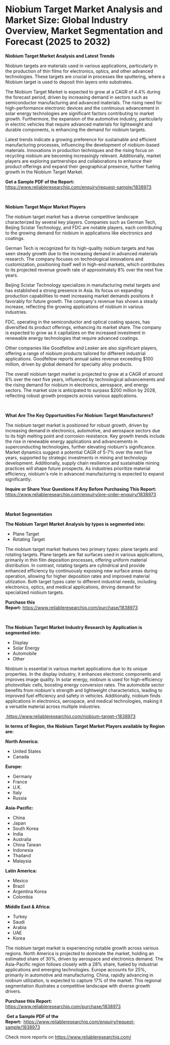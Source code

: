 <p><h1>Niobium Target Market Analysis and Market Size: Global Industry Overview, Market Segmentation and Forecast (2025 to 2032)</h1></p><p><strong>Niobium Target Market Analysis and Latest Trends</strong></p>
<p><p>Niobium targets are materials used in various applications, particularly in the production of thin films for electronics, optics, and other advanced technologies. These targets are crucial in processes like sputtering, where a Niobium target is used to deposit thin layers onto substrates.</p><p>The Niobium Target Market is expected to grow at a CAGR of 4.4% during the forecast period, driven by increasing demand in sectors such as semiconductor manufacturing and advanced materials. The rising need for high-performance electronic devices and the continuous advancement in solar energy technologies are significant factors contributing to market growth. Furthermore, the expansion of the automotive industry, particularly in electric vehicles that require advanced materials for lightweight and durable components, is enhancing the demand for niobium targets.</p><p>Latest trends indicate a growing preference for sustainable and efficient manufacturing processes, influencing the development of niobium-based materials. Innovations in production techniques and the rising focus on recycling niobium are becoming increasingly relevant. Additionally, market players are exploring partnerships and collaborations to enhance their product offerings and expand their geographical presence, further fueling growth in the Niobium Target Market.</p></p>
<p><strong>Get a Sample PDF of the Report:&nbsp;</strong> <a href="https://www.reliableresearchiq.com/enquiry/request-sample/1838973?utm_campaign=2469&utm_medium=2&utm_source=Github&utm_content=ia&utm_term=01042025&utm_id=niobium-target">https://www.reliableresearchiq.com/enquiry/request-sample/1838973</a></p>
<p>&nbsp;</p>
<p><strong>Niobium Target Major Market Players</strong></p>
<p><p>The niobium target market has a diverse competitive landscape characterized by several key players. Companies such as German Tech, Beijing Scistar Technology, and FDC are notable players, each contributing to the growing demand for niobium in applications like electronics and coatings.</p><p>German Tech is recognized for its high-quality niobium targets and has seen steady growth due to the increasing demand in advanced materials research. The company focuses on technological innovations and customization, positioning itself well in high-end markets, which contributes to its projected revenue growth rate of approximately 8% over the next five years.</p><p>Beijing Scistar Technology specializes in manufacturing metal targets and has established a strong presence in Asia. Its focus on expanding production capabilities to meet increasing market demands positions it favorably for future growth. The company's revenue has shown a steady increase, reflecting the growing applications of niobium in various industries.</p><p>FDC, operating in the semiconductor and optical coating spaces, has diversified its product offerings, enhancing its market share. The company is expected to grow as it capitalizes on the increased investment in renewable energy technologies that require advanced coatings.</p><p>Other companies like Goodfellow and Lesker are also significant players, offering a range of niobium products tailored for different industrial applications. Goodfellow reports annual sales revenue exceeding $100 million, driven by global demand for specialty alloy products.</p><p>The overall niobium target market is projected to grow at a CAGR of around 6% over the next five years, influenced by technological advancements and the rising demand for niobium in electronics, aerospace, and energy sectors. The market size is anticipated to surpass $200 million by 2028, reflecting robust growth prospects across various applications.</p></p>
<p>&nbsp;</p>
<p><strong>What Are The Key Opportunities For Niobium Target Manufacturers?</strong></p>
<p><p>The niobium target market is positioned for robust growth, driven by increasing demand in electronics, automotive, and aerospace sectors due to its high melting point and corrosion resistance. Key growth trends include the rise in renewable energy applications and advancements in superconducting technologies, further elevating niobium's significance. Market dynamics suggest a potential CAGR of 5-7% over the next five years, supported by strategic investments in mining and technology development. Additionally, supply chain resilience and sustainable mining practices will shape future prospects. As industries prioritize material efficiency, niobium's role in advanced manufacturing is expected to expand significantly.</p></p>
<p><strong>Inquire or Share Your Questions If Any Before Purchasing This Report:</strong> <a href="https://www.reliableresearchiq.com/enquiry/pre-order-enquiry/1838973?utm_campaign=2469&utm_medium=2&utm_source=Github&utm_content=ia&utm_term=01042025&utm_id=niobium-target">https://www.reliableresearchiq.com/enquiry/pre-order-enquiry/1838973</a></p>
<p>&nbsp;</p>
<p><strong>Market Segmentation</strong></p>
<p><strong>The Niobium Target Market Analysis by types is segmented into:</strong></p>
<p><ul><li>Plane Target</li><li>Rotating Target</li></ul></p>
<p><p>The niobium target market features two primary types: plane targets and rotating targets. Plane targets are flat surfaces used in various applications, primarily in thin film deposition processes, offering uniform material distribution. In contrast, rotating targets are cylindrical and provide enhanced efficiency by continuously exposing new surface areas during operation, allowing for higher deposition rates and improved material utilization. Both target types cater to different industrial needs, including electronics, optics, and medical applications, driving demand for specialized niobium targets.</p></p>
<p><strong>Purchase this Report:&nbsp;</strong><a href="https://www.reliableresearchiq.com/purchase/1838973?utm_campaign=2469&utm_medium=2&utm_source=Github&utm_content=ia&utm_term=01042025&utm_id=niobium-target">https://www.reliableresearchiq.com/purchase/1838973</a></p>
<p>&nbsp;</p>
<p><strong>The Niobium Target Market Industry Research by Application is segmented into:</strong></p>
<p><ul><li>Display</li><li>Solar Energy</li><li>Automobile</li><li>Other</li></ul></p>
<p><p>Niobium is essential in various market applications due to its unique properties. In the display industry, it enhances electronic components and improves image quality. In solar energy, niobium is used for high-efficiency photovoltaic cells, boosting energy conversion rates. The automobile sector benefits from niobium's strength and lightweight characteristics, leading to improved fuel efficiency and safety in vehicles. Additionally, niobium finds applications in electronics, aerospace, and medical technologies, making it a versatile material across multiple industries.</p></p>
<p><a href="https://www.reliableresearchiq.com/niobium-target-r1838973?utm_campaign=2469&utm_medium=2&utm_source=Github&utm_content=ia&utm_term=01042025&utm_id=niobium-target">&nbsp;https://www.reliableresearchiq.com/niobium-target-r1838973</a></p>
<p><strong>In terms of Region, the Niobium Target Market Players available by Region are:</strong></p>
<p>
    <p> <strong> North America: </strong>
        <ul>
            <li>United States</li>
            <li>Canada</li>
        </ul>
        </p> 
    <p> <strong> Europe: </strong>
        <ul>
            <li>Germany</li>
            <li>France</li>
            <li>U.K.</li>
            <li>Italy</li>
            <li>Russia</li>
        </ul>
        </p> 
    <p> <strong> Asia-Pacific: </strong>
        <ul>
            <li>China</li>
            <li>Japan</li>
            <li>South Korea</li>
            <li>India</li>
            <li>Australia</li>
            <li>China Taiwan</li>
            <li>Indonesia</li>
            <li>Thailand</li>
            <li>Malaysia</li>
        </ul>
        </p> 
    <p> <strong> Latin America: </strong>
        <ul>
            <li>Mexico</li>
            <li>Brazil</li>
            <li>Argentina Korea</li>
            <li>Colombia</li>
        </ul>
        </p> 
    <p> <strong> Middle East & Africa: </strong>
        <ul>
            <li>Turkey</li>
            <li>Saudi</li>
            <li>Arabia</li>
            <li>UAE</li>
            <li>Korea</li>
        </ul>
    </p>
    </p>
<p><p>The niobium target market is experiencing notable growth across various regions. North America is projected to dominate the market, holding an estimated share of 30%, driven by aerospace and electronics demand. The Asia-Pacific region follows closely with a 28% share, fueled by industrial applications and emerging technologies. Europe accounts for 25%, primarily in automotive and manufacturing. China, rapidly advancing in niobium utilization, is expected to capture 17% of the market. This regional segmentation illustrates a competitive landscape with diverse growth drivers.</p></p>
<p><strong>Purchase this Report: </strong><a href="https://www.reliableresearchiq.com/purchase/1838973?utm_campaign=2469&utm_medium=2&utm_source=Github&utm_content=ia&utm_term=01042025&utm_id=niobium-target">https://www.reliableresearchiq.com/purchase/1838973</a></p>
<p>&nbsp;<strong>Get a Sample PDF of the Report:&nbsp;&nbsp;</strong><a href="https://www.reliableresearchiq.com/enquiry/request-sample/1838973?utm_campaign=2469&utm_medium=2&utm_source=Github&utm_content=ia&utm_term=01042025&utm_id=niobium-target">https://www.reliableresearchiq.com/enquiry/request-sample/1838973</a></p>
<p><strong></strong></p>
<p>Check more reports on <a href="https://www.reliableresearchiq.com/?utm_campaign=2469&utm_medium=2&utm_source=Github&utm_content=ia&utm_term=01042025&utm_id=niobium-target">https://www.reliableresearchiq.com/</a></p>